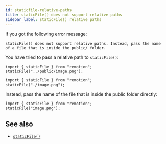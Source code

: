 ```yaml
---
id: staticfile-relative-paths
title: staticFile() does not support relative paths
sidebar_label: staticFile() relative paths
---
```


If you got the following error message:

```
staticFile() does not support relative paths. Instead, pass the name of a file that is inside the public/ folder.
```

You have tried to pass a relative path to `staticFile()`:

```tsx twoslash title="❌ Relative path"
import { staticFile } from "remotion";
staticFile("../public/image.png");
```

```tsx twoslash title="❌ File should not have ./ prefix"
import { staticFile } from "remotion";
staticFile("./image.png");
```

Instead, pass the name of the file that is inside the public folder directly:

```tsx twoslash title="✅ Filename"
import { staticFile } from "remotion";
staticFile("image.png");
```

## See also

- [`staticFile()`](/docs/staticfile)
